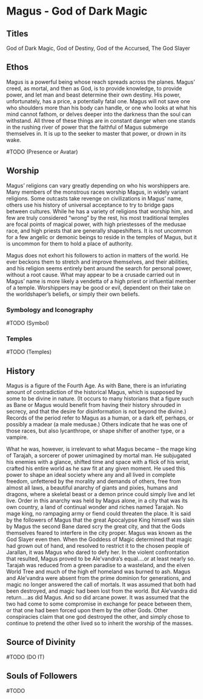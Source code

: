 # Magus - God of Dark Magic

<!-- toc -->

## Titles

God of Dark Magic, God of Destiny, God of the Accursed, The God Slayer

## Ethos

Magus is a powerful being whose reach spreads across the planes. Magus’ creed, as mortal, and then as God, is to provide knowledge, 
to provide power, and let man and beast determine their own destiny. His power, unfortunately, has a price, a potentially fatal one. Magus 
will not save one who shoulders more than his body can handle, or one who looks at what his mind cannot fathom, or delves deeper into 
the darkness than the soul can withstand. All three of these things are in constant danger when one stands in the rushing river of power that 
the faithful of Magus submerge themselves in. It is up to the seeker to master that power, or drown in its wake. 

#TODO (Presence or Avatar)

## Worship

Magus’ religions can vary greatly depending on who his worshippers are. Many members of the monstrous races worship Magus, in widely 
variant religions. Some outcasts take revenge on civilizations in Magus’ name, others use his history of universal acceptance to try to 
bridge gaps between cultures. While he has a variety of religions that worship him, and few are truly considered “wrong” by the rest, his 
most traditional temples are focal points of magical power, with high priestesses of the medusae race, and high priests that are generally 
shapeshifters. It is not uncommon for a few angelic or demonic beings to reside in the temples of Magus, but it is uncommon for them to hold a place of authority.

Magus does not exhort his followers to action in matters of the world. He ever beckons them to stretch and improve themselves, and their abilities, and his religion seems entirely bent around the search for personal power, without a root cause. What may appear to be a crusade carried out in Magus’ name is more likely a vendetta of a high priest or influential member of a temple. Worshippers may be good or evil, dependent on their take on the worldshaper’s beliefs, or simply their own beliefs.


### Symbology and Iconography

#TODO (Symbol)

### Temples

#TODO (Temples)

## History

Magus is a figure of the Fourth Age. As with Bane, there is an infuriating amount of contradiction of the historical Magus, which is 
supposed by some to be divine in nature. (It occurs to many historians that a figure such as Bane or Magus would benefit from having their history shrouded in secrecy, and that the desire for disinformation is not beyond the divine.) Records of the period refer to Magus as a human, or a dark elf, perhaps, or possibly a madear (a male medusae.) Others indicate that he was one of those races, but also lycanthrope, or shape shifter of another type, or a vampire.

What he was, however, is irrelevant to what Magus became – the mage king of Tarajah, a sorcerer of power unimagined by mortal man. He subjugated his enemies with a glance, shifted time and space with a flick of his wrist, crafted his entire world as he saw fit at any given moment. He used this power to shape an ideal society where any and all lived in complete freedom, unfettered by the morality and demands of others, free from almost all laws, a beautiful anarchy of giants and pixies, humans and dragons, where a skeletal beast or a demon prince could simply live and let live. Order in this 
anarchy was held by Magus alone, in a city that was its own country, a land of continual wonder and riches named Tarajah. No mage king, no rampaging army or fiend could threaten the place. It is said by the followers of Magus that the great Apocalypse King himself was slain by Magus the second Bane dared scry the great city, and that the Gods themselves feared to interfere in the city proper. Magus was known as the God Slayer even then. When the Goddess of Magic determined that magic had grown out of hand, and resolved to restrict it to the chosen people of Jarallan, it was Magus who dared to defy her. In the violent confrontation that resulted, Magus proved to be Ale’vandra’s equal….or at least nearly so. Tarajah was reduced from a green paradise to a wasteland, and the elven World Tree and much of the high elf homeland was burned to ash. Magus and Ale’vandra were absent from the prime dominion for generations, and magic no longer answered the call of mortals. It was assumed that both had been destroyed, and magic had been lost from the world. But Ale’vandra did return….as did Magus. And so did arcane power. It was assumed that the two had come to some compromise in exchange for
peace between them, or that one had been forced upon them by the other Gods. Other conspiracies claim that one god destroyed the other, and simply chose to continue to pretend the other lived so to inherit the worship of the masses.

## Source of Divinity

#TODO (DO IT)

## Souls of Followers

#TODO 